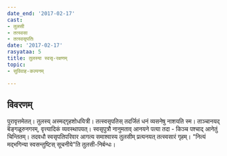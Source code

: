 ```yaml
---
date_end: '2017-02-17'
cast:
- तुलसी
- तत्स्वसा
- तत्स्वसृपतिः
date: '2017-02-17'
rasyataa: 5
title: तुलस्या स्वसृ-रक्षणम्
topic:
- सुविवाह-कल्पनम्

---
```


## विवरणम्
पुरावृत्तमेतत्। तुलस्य् अस्मद्गृहशोधयित्री।
तत्स्वसृपतिस् तदर्जितं धनं व्यसनेषु नाशयति स्म। ताञ्चानयद् बॆङ्गळूरुनगरम्, वृत्त्यादिकं व्यवस्थापयत्। स्वसृपुत्रौ नानुमताव् आनयने पत्या तदा - किञ्च पश्चाद् आनेतुं चिन्तितम्। तदवधौ स्वसृपतिपरिवार आगत्य समाश्वास्य तुलसीम् प्रत्यनयत् तत्स्वसारं गृहम्। "नित्यं मद्भगिन्या‌ स्वसन्तुष्टिस् सूचनीये"ति तुलसी-निर्बन्धः।

